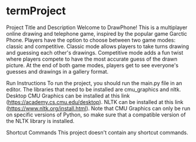 # termProject

Project Title and Description
Welcome to DrawPhone! This is a multiplayer online drawing and telephone game, inspired by the popular game Garctic Phone. Players have the option to choose between two game modes: classic and competitive. Classic mode allows players to take turns drawing and guessing each other's drawings. Competitive mode adds a fun twist where players compete to have the most accurate guess of the drawn picture. At the end of both game modes, players get to see everyone's guesses and drawings in a gallery format.

Run Instructions
To run the project, you should run the main.py file in an editor. The libraries that need to be installed are cmu_graphics and nltk. Desktop CMU Graphics can be installed at this link (https://academy.cs.cmu.edu/desktop). NLTK can be installed at this link (https://www.nltk.org/install.html). Note that CMU Graphics can only be run on specific versions of Python, so make sure that a compatible version of the NLTK library is installed. 

Shortcut Commands
This project doesn't contain any shortcut commands.